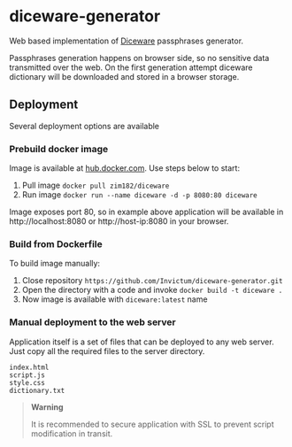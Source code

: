 # diceware-generator

Web based implementation of [Diceware](https://en.wikipedia.org/wiki/Diceware) passphrases generator.

Passphrases generation happens on browser side, so no sensitive data transmitted over the web. On the first generation
attempt diceware dictionary will be downloaded and stored in a browser storage.

## Deployment
Several deployment options are available

### Prebuild docker image
Image is available at [hub.docker.com](https://hub.docker.com/r/zim182/diceware). Use steps below to start:
 1. Pull image `docker pull zim182/diceware`
 2. Run image `docker run --name diceware -d -p 8080:80 diceware`  

Image exposes port 80, so in example above application will be available in http://localhost:8080 or http://host-ip:8080
in your browser.

### Build from Dockerfile
To build image manually:
 1. Close repository `https://github.com/Invictum/diceware-generator.git`
 2. Open the directory with a code and invoke `docker build -t diceware .`
 3. Now image is available with `diceware:latest` name
 
### Manual deployment to the web server
Application itself is a set of files that can be deployed to any web server. Just copy all the required files to the
server directory.
```
index.html
script.js
style.css
dictionary.txt
```

> **Warning**
>
> It is recommended to secure application with SSL to prevent script modification in transit.
